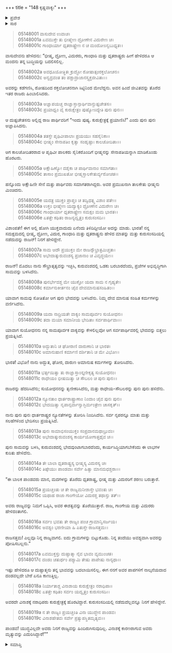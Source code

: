 +++
title = "148 ಕೃಷ್ಣವಾಕ್ಯಃ"
+++

<details><summary>ಪ್ರವೇಶ</summary>


।।   ಓಂ ಓಂ ನಮೋ ನಾರಾಯಣಾಯ।।   ಶ್ರೀ ವೇದವ್ಯಾಸಾಯ ನಮಃ ।।

ಶ್ರೀ ಕೃಷ್ಣದ್ವೈಪಾಯನ ವೇದವ್ಯಾಸ ವಿರಚಿತ  

**ಶ್ರೀ ಮಹಾಭಾರತ**

**ಉದ್ಯೋಗ ಪರ್ವ**

**ಕರ್ಣ‌ವಿವಾದ ಪರ್ವ**

**ಅಧ್ಯಾಯ 148**

</details>


<details><summary>ಸಾರ</summary>

ಕುರುಸಂಸದಿಯಲ್ಲಿ ತಾನು ಹೇಗೆ ಸಾಮ-ದಾನ-ಬೇಧ-ದಂಡೋಪಾಯಗಳನ್ನು ಬಳಸಿ ಶಾಂತಿಯನ್ನು ತರಲು ಪ್ರಯತ್ನಿಸಿದೆನೆಂದು ಕೃಷ್ಣನು ಯುಧಿಷ್ಠಿರನಲ್ಲಿ ಹೇಳಿಕೊಳ್ಳುವುದು (1-19).


</details>



> 05148001 ವಾಸುದೇವ ಉವಾಚ।  
05148001a ಏವಮುಕ್ತೇ ತು ಭೀಷ್ಮೇಣ ದ್ರೋಣೇನ ವಿದುರೇಣ ಚ।  
05148001c ಗಾಂಧಾರ್ಯಾ ಧೃತರಾಷ್ಟ್ರೇಣ ನ ಚ ಮಂದೋಽನ್ವಬುಧ್ಯತ।।

ವಾಸುದೇವನು ಹೇಳಿದನು: “ಭೀಷ್ಮ, ದ್ರೋಣ, ವಿದುರರು, ಗಾಂಧಾರಿ ಮತ್ತು ಧೃತರಾಷ್ಟ್ರರು ಹೀಗೆ ಹೇಳಿದರೂ ಆ ಮಂದನು ತನ್ನ ಬುದ್ಧಿಯನ್ನು ಬದಲಿಸಲಿಲ್ಲ.

> 05148002a ಅವಧೂಯೋತ್ಥಿತಃ ಕ್ರುದ್ಧೋ ರೋಷಾತ್ಸಂರಕ್ತಲೋಚನಃ।  
05148002c ಅನ್ವದ್ರವಂತ ತಂ ಪಶ್ಚಾದ್ರಾಜಾನಸ್ತ್ಯಕ್ತಜೀವಿತಾಃ।।

ಅವರನ್ನು ಕಡೆಗಣಿಸಿ, ರೋಷದಿಂದ ರಕ್ತಲೋಚನನಾಗಿ ಸಿಟ್ಟಿನಿಂದ ಮೇಲೆದ್ದನು. ಅವನ ಹಿಂದೆ ಜೀವಿತವನ್ನು ತೊರೆದ ಇತರ ರಾಜರು ಹಿಂಬಾಲಿಸಿದರು.

> 05148003a ಅಜ್ಞಾಪಯಚ್ಚ ರಾಜ್ಞಾಸ್ತಾನ್ಪಾರ್ಥಿವಾನ್ದುಷ್ಟಚೇತಸಃ।   
05148003c ಪ್ರಯಾಧ್ವಂ ವೈ ಕುರುಕ್ಷೇತ್ರಂ ಪುಷ್ಯೋಽದ್ಯೇತಿ ಪುನಃ ಪುನಃ।।

ಆ ದುಷ್ಟಚೇತಸನು ಅಲ್ಲಿದ್ದ ರಾಜ ಪಾರ್ಥಿವರಿಗೆ “ಇಂದು ಪುಷ್ಯ. ಕುರುಕ್ಷೇತ್ರಕ್ಕೆ ಪ್ರಯಾಣಿಸಿ!” ಎಂದು ಪುನಃ ಪುನಃ ಅಜ್ಞಾಪಿಸಿದನು.

> 05148004a ತತಸ್ತೇ ಪೃಥಿವೀಪಾಲಾಃ ಪ್ರಯಯುಃ ಸಹಸೈನಿಕಾಃ।  
05148004c ಭೀಷ್ಮಂ ಸೇನಾಪತಿಂ ಕೃತ್ವಾ ಸಂಹೃಷ್ಟಾಃ ಕಾಲಚೋದಿತಾಃ।।

ಆಗ ಕಾಲಚೋದಿತರರಾದ ಆ ಪೃಥಿವೀ ಪಾಲಕರು ಸೈನಿಕರೊಂದಿಗೆ ಭೀಷ್ಮನನ್ನು ಸೇನಾಪತಿಯನ್ನಾಗಿ ಮಾಡಿಕೊಂಡು ಹೊರಟರು.

> 05148005a ಅಕ್ಷೌಹಿಣ್ಯೋ ದಶೈಕಾ ಚ ಪಾರ್ಥಿವಾನಾಂ ಸಮಾಗತಾಃ।  
05148005c ತಾಸಾಂ ಪ್ರಮುಖತೋ ಭೀಷ್ಮಸ್ತಾಲಕೇತುರ್ವ್ಯರೋಚತ।।

ಹನ್ನೊಂದು ಅಕ್ಷೌಹಿಣೀ ಸೇನೆ ಮತ್ತು ಪಾರ್ಥಿವರು ಸಮಾಗತರಾಗಿದ್ದರು. ಅವರ ಪ್ರಮುಖನಾಗಿ ತಾಲಕೇತು ಭೀಷ್ಮನು ಮಿಂಚಿದನು.

> 05148005e ಯದತ್ರ ಯುಕ್ತಂ ಪ್ರಾಪ್ತಂ ಚ ತದ್ವಿಧತ್ಸ್ವ ವಿಶಾಂ ಪತೇ।।  
05148006a ಉಕ್ತಂ ಭೀಷ್ಮೇಣ ಯದ್ವಾಕ್ಯಂ ದ್ರೋಣೇನ ವಿದುರೇಣ ಚ।  
05148006c ಗಾಂಧಾರ್ಯಾ ಧೃತರಾಷ್ಟ್ರೇಣ ಸಮಕ್ಷಂ ಮಮ ಭಾರತ।।  
05148006e ಏತತ್ತೇ ಕಥಿತಂ ರಾಜನ್ಯದ್ವೃತ್ತಂ ಕುರುಸಂಸದಿ।।

ವಿಶಾಂಪತೇ! ಈಗ ಅಲ್ಲಿ ಹೋಗಿ ಯುಕ್ತವಾದುದು ಏನೆಂದು ತಿಳಿದಿದ್ದೀಯೋ ಅದನ್ನು ಮಾಡು. ಭಾರತ! ನನ್ನ ಸಮಕ್ಷಮದಲ್ಲಿ ಭೀಷ್ಮ, ದ್ರೋಣ, ವಿದುರ, ಗಾಂಧಾರಿ ಮತ್ತು ಧೃತರಾಷ್ಟ್ರನು ಹೇಳಿದ ಮಾತನ್ನು ಮತ್ತು ಕುರುಸಂಸದಿಯಲ್ಲಿ ನಡೆದುದನ್ನು ರಾಜನ್! ನಿನಗೆ ಹೇಳಿದ್ದೇನೆ.

> 05148007a ಸಾಮ ಆದೌ ಪ್ರಯುಕ್ತಂ ಮೇ ರಾಜನ್ಸೌಭ್ರಾತ್ರಮಿಚ್ಚತಾ।  
05148007c ಅಭೇದಾತ್ಕುರುವಂಶಸ್ಯ ಪ್ರಜಾನಾಂ ಚ ವಿವೃದ್ಧಯೇ।।

ರಾಜನ್! ಮೊದಲು ನಾನು ಸೌಭ್ರಾತೃತ್ವವನ್ನು ಇಚ್ಛಿಸಿ, ಕುರುವಂಶದಲ್ಲಿ ಒಡಕು ಬರಬಾರದೆಂದು, ಪ್ರಜೆಗಳ ಅಭಿವೃದ್ಧಿಗಾಗಿ ಸಾಮವನ್ನು ಬಳಸಿದೆನು.

> 05148008a ಪುನರ್ಭೇದಶ್ಚ ಮೇ ಯುಕ್ತೋ ಯದಾ ಸಾಮ ನ ಗೃಹ್ಯತೇ।  
05148008c ಕರ್ಮಾನುಕೀರ್ತನಂ ಚೈವ ದೇವಮಾನುಷಸಂಹಿತಂ।।

ಯಾವಾಗ ಸಾಮವು ಸೋತಿತೋ ಆಗ ಪುನಃ ಭೇದವನ್ನು ಬಳಸಿದೆನು. ನಿಮ್ಮ ದೇವ ಮಾನುಷ ಸಂಹಿತ ಕರ್ಮಗಳನ್ನು ವರ್ಣಿಸಿದೆನು.

> 05148009a ಯದಾ ನಾದ್ರಿಯತೇ ವಾಕ್ಯಂ ಸಾಮಪೂರ್ವಂ ಸುಯೋಧನಃ।   
05148009c ತದಾ ಮಯಾ ಸಮಾನೀಯ ಭೇದಿತಾಃ ಸರ್ವಪಾರ್ಥಿವಾಃ।।

ಯಾವಾಗ ಸುಯೋಧನನು ನನ್ನ ಸಾಮಪೂರ್ವಕ ವಾಕ್ಯವನ್ನು ಕೇಳಲಿಲ್ಲವೋ ಆಗ ಸರ್ವಪಾರ್ಥಿವರಲ್ಲಿ ಭೇದವನ್ನು ಬಿತ್ತಲು ಪ್ರಯತ್ನಿಸಿದೆ.

> 05148010a ಅದ್ಭುತಾನಿ ಚ ಘೋರಾಣಿ ದಾರುಣಾನಿ ಚ ಭಾರತ।  
05148010c ಅಮಾನುಷಾಣಿ ಕರ್ಮಾಣಿ ದರ್ಶಿತಾನಿ ಚ ಮೇ ವಿಭೋ।।

ಭಾರತ! ವಿಭೋ! ನಾನು ಅದ್ಭುತ, ಘೋರ, ದಾರುಣ ಅಮಾನುಷ ಕರ್ಮಗಳನ್ನು ತೋರಿಸಿದೆನು.

> 05148011a ಭರ್ತ್ಸಯಿತ್ವಾ ತು ರಾಜ್ಞಾಸ್ತಾಂಸ್ತೃಣೀಕೃತ್ಯ ಸುಯೋಧನಂ।  
05148011c ರಾಧೇಯಂ ಭೀಷಯಿತ್ವಾ ಚ ಸೌಬಲಂ ಚ ಪುನಃ ಪುನಃ।।

ರಾಜರನ್ನು ಹೆದರಿಸಿದೆನು; ಸುಯೋಧನನನ್ನು ತೃಣೀಕರಿಸಿದೆನು, ಮತ್ತು ರಾಧೇಯ-ಸೌಬಲರನ್ನು ಪುನಃ ಪುನಃ ಹಳಿದೆನು.

> 05148012a ನ್ಯೂನತಾಂ ಧಾರ್ತರಾಷ್ಟ್ರಾಣಾಂ ನಿಂದಾಂ ಚೈವ ಪುನಃ ಪುನಃ।  
05148012c ಭೇದಯಿತ್ವಾ ನೃಪಾನ್ಸರ್ವಾನ್ವಾಗ್ಭಿರ್ಮಂತ್ರೇಣ ಚಾಸಕೃತ್।।

ನಾನು ಪುನಃ ಪುನಃ ಧಾರ್ತರಾಷ್ಟ್ರರ ನ್ಯೂನತೆಗಳನ್ನು ತೋರಿಸಿ ನಿಂದಿಸಿದೆನು. ಸರ್ವ ನೃಪರನ್ನೂ ಮಾತು ಮತ್ತು ಸಲಹೆಗಳಿಂದ ಭೇದಿಸಲು ಪ್ರಯತ್ನಿಸಿದೆ.

> 05148013a ಪುನಃ ಸಾಮಾಭಿಸಂಯುಕ್ತಂ ಸಂಪ್ರದಾನಮಥಾಬ್ರುವಂ।  
05148013c ಅಭೇದಾತ್ಕುರುವಂಶಸ್ಯ ಕಾರ್ಯಯೋಗಾತ್ತಥೈವ ಚ।।

ಪುನಃ ಸಾಮವನ್ನು ಬಳಸಿ, ಕುರುವಂಶದಲ್ಲಿ ಭೇದವುಂಟಾಗಬಾರದೆಂದು, ಕಾರ್ಯಸಿದ್ಧಿಯಾಗಬೇಕೆಂದು ಈ ಲಾಭಗಳ ಕುರಿತು ಹೇಳಿದೆನು.

> 05148014a ತೇ ಬಾಲಾ ಧೃತರಾಷ್ಟ್ರಸ್ಯ ಭೀಷ್ಮಸ್ಯ ವಿದುರಸ್ಯ ಚ।   
05148014c ತಿಷ್ಠೇಯುಃ ಪಾಂಡವಾಃ ಸರ್ವೇ ಹಿತ್ವಾ ಮಾನಮಧಶ್ಚರಾಃ।।

“ಈ ಬಾಲಕ ಪಾಂಡವರು ಮಾನ, ಮದಗಳನ್ನು ತೊರೆದು ಧೃತರಾಷ್ಟ್ರ, ಭೀಷ್ಮ ಮತ್ತು ವಿದುರರಿಗೆ ಶರಣು ಬರುತ್ತಾರೆ.

> 05148015a ಪ್ರಯಚ್ಚಂತು ಚ ತೇ ರಾಜ್ಯಮನೀಶಾಸ್ತೇ ಭವಂತು ಚ।  
05148015c ಯಥಾಹ ರಾಜಾ ಗಾಂಗೇಯೋ ವಿದುರಶ್ಚ ತಥಾಸ್ತು ತತ್।।

ಅವರು ರಾಜ್ಯವನ್ನು ನಿಮಗೆ ಒಪ್ಪಿಸಿ, ಅವರ ಈಶತ್ವವನ್ನು ತೊರೆಯುತ್ತಾರೆ. ರಾಜ, ಗಾಂಗೇಯ ಮತ್ತು ವಿದುರರು ಹೇಳಿದಂತಾಗಲಿ.

> 05148016a ಸರ್ವಂ ಭವತು ತೇ ರಾಜ್ಯಂ ಪಂಚ ಗ್ರಾಮಾನ್ವಿಸರ್ಜಯ।  
05148016c ಅವಶ್ಯಂ ಭರಣೀಯಾ ಹಿ ಪಿತುಸ್ತೇ ರಾಜಸತ್ತಮ।।

ರಾಜಸತ್ತಮ! ಎಲ್ಲವೂ ನಿನ್ನ ರಾಜ್ಯವಾಗಲಿ. ಐದು ಗ್ರಾಮಗಳನ್ನು ಬಿಟ್ಟುಕೊಡು. ನಿನ್ನ ತಂದೆಯು ಅವಶ್ಯವಾಗಿ ಅವರನ್ನು ಪೋಷಿಸಬಲ್ಲನು.”

> 05148017a ಏವಮುಕ್ತಸ್ತು ದುಷ್ಟಾತ್ಮಾ ನೈವ ಭಾವಂ ವ್ಯಮುಂಚತ।  
05148017c ದಂಡಂ ಚತುರ್ಥಂ ಪಶ್ಯಾಮಿ ತೇಷು ಪಾಪೇಷು ನಾನ್ಯಥಾ।।

ಇಷ್ಟು ಹೇಳಿದರೂ ಆ ದುಷ್ಟಾತ್ಮನು ತನ್ನ ಭಾವವನ್ನು ಬದಲಾಯಿಸಲಿಲ್ಲ. ಈಗ ನನಗೆ ಅವರ ಪಾಪಗಳಿಗೆ ನಾಲ್ಕನೆಯದಾದ ದಂಡವಲ್ಲದೇ ಬೇರೆ ಏನೂ ಕಾಣುತ್ತಿಲ್ಲ.

> 05148018a ನಿರ್ಯಾತಾಶ್ಚ ವಿನಾಶಾಯ ಕುರುಕ್ಷೇತ್ರಂ ನರಾಧಿಪಾಃ।  
05148018c ಏತತ್ತೇ ಕಥಿತಂ ಸರ್ವಂ ಯದ್ವೃತ್ತಂ ಕುರುಸಂಸದಿ।।

ಅವರದೇ ವಿನಾಶಕ್ಕೆ ನರಾಧಿಪರು ಕುರುಕ್ಷೇತ್ರಕ್ಕೆ ಹೊರಟಿದ್ದಾರೆ. ಕುರುಸಂಸದಿಯಲ್ಲಿ ನಡೆದುದೆಲ್ಲವನ್ನೂ ನಿನಗೆ ಹೇಳಿದ್ದೇನೆ.

> 05148019a ನ ತೇ ರಾಜ್ಯಂ ಪ್ರಯಚ್ಚಂತಿ ವಿನಾ ಯುದ್ಧೇನ ಪಾಂಡವ।  
05148019c ವಿನಾಶಹೇತವಃ ಸರ್ವೇ ಪ್ರತ್ಯುಪಸ್ಥಿತಮೃತ್ಯವಃ।।

ಪಾಂಡವ! ಯುದ್ಧವಿಲ್ಲದೇ ಅವರು ನಿನಗೆ ರಾಜ್ಯವನ್ನು ಹಿಂದಿರುಗಿಸುವುದಿಲ್ಲ. ವಿನಾಶಕ್ಕೆ ಕಾರಣರಾಗುವ ಅವರು ಮೃತ್ಯುವನ್ನು ಎದುರಿಸಿದ್ದಾರೆ!””


<details><summary>ಸಮಾಪ್ತಿ</summary>


ಇತಿ ಶ್ರೀ ಮಹಾಭಾರತೇ ಉದ್ಯೋಗ ಪರ್ವಣಿ ಕರ್ಣ‌ವಿವಾದ ಪರ್ವಣಿ ಕೃಷ್ಣವಾಕ್ಯೇ ಅಷ್ಟಚತ್ವಾರಿಂಶದಧಿಕಶತತಮೋಽಧ್ಯಾಯಃ।  
ಇದು ಶ್ರೀ ಮಹಾಭಾರತದಲ್ಲಿ ಉದ್ಯೋಗ ಪರ್ವದಲ್ಲಿ ಕರ್ಣ‌ವಿವಾದ ಪರ್ವದಲ್ಲಿ ಕೃಷ್ಣವಾಕ್ಯದಲ್ಲಿ ನೂರಾನಲ್ವತ್ತೆಂಟನೆಯ ಅಧ್ಯಾಯವು.
ಇತಿ ಶ್ರೀ ಮಹಾಭಾರತೇ ಉದ್ಯೋಗ ಪರ್ವಣಿ ಕರ್ಣ‌ವಿವಾದ ಪರ್ವಃ।  
ಇದು ಶ್ರೀ ಮಹಾಭಾರತದಲ್ಲಿ ಉದ್ಯೋಗ ಪರ್ವದಲ್ಲಿ ಕರ್ಣ‌ವಿವಾದ ಪರ್ವವು.
ಇದೂವರೆಗಿನ ಒಟ್ಟು ಮಹಾಪರ್ವಗಳು-4/18, ಉಪಪರ್ವಗಳು-55/100, ಅಧ್ಯಾಯಗಳು-811/1995, ಶ್ಲೋಕಗಳು-26396/73784.


</details>

